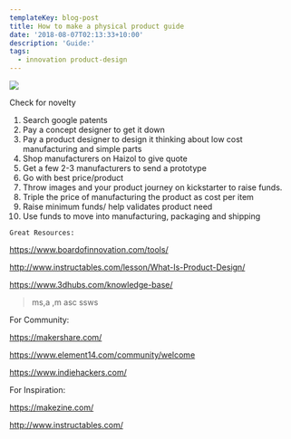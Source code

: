 ```yaml
---
templateKey: blog-post
title: How to make a physical product guide
date: '2018-08-07T02:13:33+10:00'
description: 'Guide:'
tags:
  - innovation product-design
---
```

 

![](/img/physical-design.jpg)

Check for novelty

1. Search google patents
2. Pay a concept designer to get it down
3. Pay a product designer to design it thinking about low cost manufacturing and simple parts 
4. Shop manufacturers on Haizol to give quote
5. Get a few 2-3 manufacturers to send a prototype 
6. Go with best price/product
7. Throw images and your product journey on kickstarter to raise funds.
8. Triple the price of manufacturing the product as cost per item
9. Raise minimum funds/ help validates product need
10. Use funds to move into manufacturing, packaging and shipping

`Great Resources:`

https://www.boardofinnovation.com/tools/

http://www.instructables.com/lesson/What-Is-Product-Design/

https://www.3dhubs.com/knowledge-base/

> ms,a ,m asc 
> ssws

For Community:

https://makershare.com/

https://www.element14.com/community/welcome

https://www.indiehackers.com/ 

For Inspiration:

https://makezine.com/

http://www.instructables.com/
